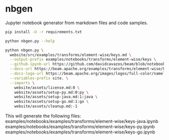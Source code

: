 # nbgen

Jupyter notebook generator from markdown files and code samples.

```bash
pip install -U -r requirements.txt
```

```bash
python nbgen.py --help
```

```bash
python nbgen.py \
  website/src/examples/transforms/element-wise/keys.md \
  --output-prefix examples/notebooks/transforms/element-wise/keys \
  --github-ipynb-url https://github.com/davidcavazos/beam/blob/notebooks/examples/notebooks/transforms/element-wise/keys-py.ipynb \
  --docs-url https://beam.apache.org/examples/transforms/element-wise/keys/ \
  --docs-logo-url https://beam.apache.org/images/logos/full-color/nameless/beam-logo-full-color-nameless-100.png \
  --variables-prefix site. \
  --imports \
    website/assets/license.md:0 \
    website/assets/setup-py.md:0:py \
    website/assets/setup-java.md:1:java \
    website/assets/setup-go.md:1:go \
    website/assets/cleanup.md:-1
```

  This will generate the following files:
    examples/notebooks/examples/transforms/element-wise/keys-java.ipynb
    examples/notebooks/examples/transforms/element-wise/keys-py.ipynb
    examples/notebooks/examples/transforms/element-wise/keys-go.ipynb